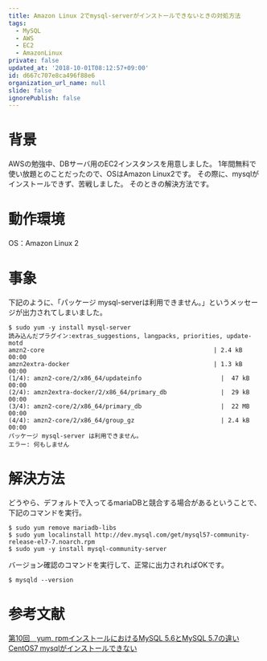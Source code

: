 ```yaml
---
title: Amazon Linux 2でmysql-serverがインストールできないときの対処方法
tags:
  - MySQL
  - AWS
  - EC2
  - AmazonLinux
private: false
updated_at: '2018-10-01T08:12:57+09:00'
id: d667c707e8ca496f88e6
organization_url_name: null
slide: false
ignorePublish: false
---
```

# 背景

AWSの勉強中、DBサーバ用のEC2インスタンスを用意しました。
1年間無料で使い放題とのことだったので、OSはAmazon Linux2です。
その際に、mysqlがインストールできず、苦戦しました。
そのときの解決方法です。

# 動作環境
OS：Amazon Linux 2

# 事象

下記のように、「パッケージ mysql-serverは利用できません。」というメッセージが出力されてしまいました。

```
$ sudo yum -y install mysql-server
読み込んだプラグイン:extras_suggestions, langpacks, priorities, update-motd
amzn2-core                                               | 2.4 kB     00:00     
amzn2extra-docker                                        | 1.3 kB     00:00     
(1/4): amzn2-core/2/x86_64/updateinfo                      |  47 kB   00:00     
(2/4): amzn2extra-docker/2/x86_64/primary_db               |  29 kB   00:00     
(3/4): amzn2-core/2/x86_64/primary_db                      |  22 MB   00:00     
(4/4): amzn2-core/2/x86_64/group_gz                        | 2.4 kB   00:00     
パッケージ mysql-server は利用できません。
エラー: 何もしません
```

# 解決方法

どうやら、デフォルトで入ってるmariaDBと競合する場合があるということで、下記のコマンドを実行。

```
$ sudo yum remove mariadb-libs
$ sudo yum localinstall http://dev.mysql.com/get/mysql57-community-release-el7-7.noarch.rpm
$ sudo yum -y install mysql-community-server
```

バージョン確認のコマンドを実行して、正常に出力されればOKです。

```
$ mysqld --version
```



# 参考文献
[第10回　yum, rpmインストールにおけるMySQL 5.6とMySQL 5.7の違い](http://gihyo.jp/dev/serial/01/mysql-road-construction-news/0010)
[CentOS7 mysqlがインストールできない](http://americandog1993.hatenablog.jp/entry/2017/07/22/013708)
